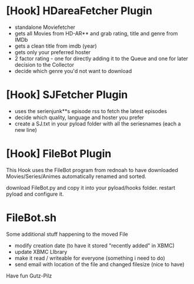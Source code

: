 [Hook] HDareaFetcher Plugin
==============
- standalone Moviefetcher
- gets all Movies from HD-AR** and grab rating, title and genre from IMDb
- gets a clean title from imdb (year)
- gets only your preferred hoster
- 2 factor rating - one for directly adding it to the Queue and one for later decision to the Collector
- decide which genre you'd not want to download


[Hook] SJFetcher Plugin
==============
 - uses the serienjunk**s episode rss to fetch the latest episodes
 - decide which quality, language and hoster you prefer
 - create a SJ.txt in your pyload folder with all the seriesnames (each a new line)


[Hook] FileBot Plugin
==============
This Hook uses the FileBot program from rednoah to have downloaded Movies/Series/Animes automatically renamed and sorted.

download FileBot.py and copy it into your pyload/hooks folder.
restart pyload and configure it.


FileBot.sh
==============
Some additional stuff happening to the moved File
 - modify creation date (to have it stored "recently added" in XBMC)
 - update XBMC LIbrary
 - make it read / writeable for everyone (something i need to do)
 - send email with location of the file and changed filesize (nice to have)

Have fun
Gutz-Pilz
